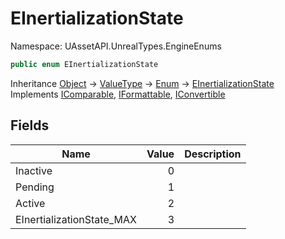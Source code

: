 # EInertializationState

Namespace: UAssetAPI.UnrealTypes.EngineEnums

```csharp
public enum EInertializationState
```

Inheritance [Object](https://docs.microsoft.com/en-us/dotnet/api/system.object) → [ValueType](https://docs.microsoft.com/en-us/dotnet/api/system.valuetype) → [Enum](https://docs.microsoft.com/en-us/dotnet/api/system.enum) → [EInertializationState](./uassetapi.unrealtypes.engineenums.einertializationstate.md)<br>
Implements [IComparable](https://docs.microsoft.com/en-us/dotnet/api/system.icomparable), [IFormattable](https://docs.microsoft.com/en-us/dotnet/api/system.iformattable), [IConvertible](https://docs.microsoft.com/en-us/dotnet/api/system.iconvertible)

## Fields

| Name | Value | Description |
| --- | --: | --- |
| Inactive | 0 |  |
| Pending | 1 |  |
| Active | 2 |  |
| EInertializationState_MAX | 3 |  |
